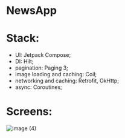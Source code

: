 # NewsApp

# Stack: 
- UI: Jetpack Compose;
- DI: Hilt;
- pagination: Paging 3;
- image loading and caching: Coil;
- networking and caching: Retrofit, OkHttp;
- async: Coroutines;


# Screens:

![image (4)](https://github.com/peterbartosh/NewsApp/assets/99812822/b4e9c22d-dd46-4bb5-b454-bd9e4132ce91)





